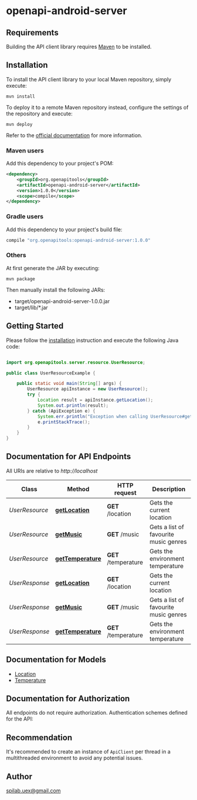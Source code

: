 # openapi-android-server

## Requirements

Building the API client library requires [Maven](https://maven.apache.org/) to be installed.

## Installation

To install the API client library to your local Maven repository, simply execute:

```shell
mvn install
```

To deploy it to a remote Maven repository instead, configure the settings of the repository and execute:

```shell
mvn deploy
```

Refer to the [official documentation](https://maven.apache.org/plugins/maven-deploy-plugin/usage.html) for more information.

### Maven users

Add this dependency to your project's POM:

```xml
<dependency>
    <groupId>org.openapitools</groupId>
    <artifactId>openapi-android-server</artifactId>
    <version>1.0.0</version>
    <scope>compile</scope>
</dependency>
```

### Gradle users

Add this dependency to your project's build file:

```groovy
compile "org.openapitools:openapi-android-server:1.0.0"
```

### Others

At first generate the JAR by executing:

    mvn package

Then manually install the following JARs:

* target/openapi-android-server-1.0.0.jar
* target/lib/*.jar

## Getting Started

Please follow the [installation](#installation) instruction and execute the following Java code:

```java

import org.openapitools.server.resource.UserResource;

public class UserResourceExample {

    public static void main(String[] args) {
        UserResource apiInstance = new UserResource();
        try {
            Location result = apiInstance.getLocation();
            System.out.println(result);
        } catch (ApiException e) {
            System.err.println("Exception when calling UserResource#getLocation");
            e.printStackTrace();
        }
    }
}

```

## Documentation for API Endpoints

All URIs are relative to *http://localhost*

Class | Method | HTTP request | Description
------------ | ------------- | ------------- | -------------
*UserResource* | [**getLocation**](docs/UserResource.md#getLocation) | **GET** /location | Gets the current location
*UserResource* | [**getMusic**](docs/UserResource.md#getMusic) | **GET** /music | Gets a list of favourite music genres
*UserResource* | [**getTemperature**](docs/UserResource.md#getTemperature) | **GET** /temperature | Gets the environment temperature
*UserResponse* | [**getLocation**](docs/UserResponse.md#getLocation) | **GET** /location | Gets the current location
*UserResponse* | [**getMusic**](docs/UserResponse.md#getMusic) | **GET** /music | Gets a list of favourite music genres
*UserResponse* | [**getTemperature**](docs/UserResponse.md#getTemperature) | **GET** /temperature | Gets the environment temperature


## Documentation for Models

 - [Location](docs/Location.md)
 - [Temperature](docs/Temperature.md)


## Documentation for Authorization

All endpoints do not require authorization.
Authentication schemes defined for the API:

## Recommendation

It's recommended to create an instance of `ApiClient` per thread in a multithreaded environment to avoid any potential issues.

## Author

spilab.uex@gmail.com


